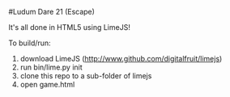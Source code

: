 #Ludum Dare 21 (Escape)

It's all done in HTML5 using LimeJS!

To build/run:

 1. download LimeJS (http://www.github.com/digitalfruit/limejs)
 2. run bin/lime.py init
 3. clone this repo to a sub-folder of limejs
 4. open game.html
